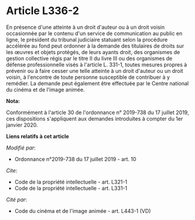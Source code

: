 # Article L336-2

En présence d'une atteinte à un droit d'auteur ou à un droit voisin occasionnée par le contenu d'un service de communication
au public en ligne, le président du tribunal judiciaire statuant selon la procédure accélérée au fond peut ordonner à la
demande des titulaires de droits sur les œuvres et objets protégés, de leurs ayants droit,  des organismes de gestion
collective régis par le titre II du livre III ou des organismes de défense professionnelle visés à l'article L. 331-1, toutes
mesures propres à prévenir ou à faire cesser une telle atteinte à un droit d'auteur ou un droit voisin, à l'encontre de toute
personne susceptible de contribuer à y remédier. La demande peut également être effectuée par le Centre national du cinéma et
de l'image animée.

**Nota:**

Conformément à l'article 30 de l'ordonnance n° 2019-738 du 17 juillet 2019, ces dispositions s'appliquent aux demandes
introduites à compter du 1er janvier 2020.

**Liens relatifs à cet article**

_Modifié par_:

  - Ordonnance n°2019-738 du 17 juillet 2019 - art. 10

_Cite_:

  - Code de la propriété intellectuelle - art. L321-1
  - Code de la propriété intellectuelle - art. L331-1

_Cité par_:

  - Code du cinéma et de l'image animée - art. L443-1 (VD)
